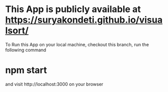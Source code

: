 
# This App is publicly available at https://suryakondeti.github.io/visualsort/



To Run this App on your local machine, checkout this branch, run the following command

# npm start

and visit http://localhost:3000 on your browser

